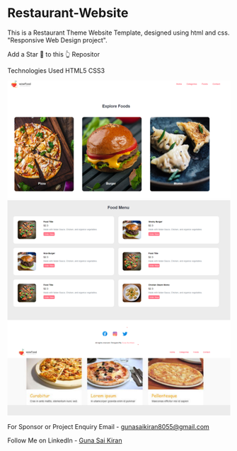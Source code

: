 # Restaurant-Website
This is a Restaurant Theme Website Template, designed using html and css.
 "Responsive Web Design project".


Add a Star 🌟 to this 👆 Repositor

Technologies Used
HTML5
CSS3

<p align="center">
  <img src="https://github.com/Gunasaikiran/Restaurant-Website/blob/main/screenshot%2001.png" >
  <img src="https://github.com/Gunasaikiran/Restaurant-Website/blob/main/website%20screen%20shots.png" >
  <img src="https://github.com/Gunasaikiran/Restaurant-Website/blob/main/website%20screenshot02.png" >
  
</p>


For Sponsor or Project Enquiry
Email - gunasaikiran8055@gmail.com

Follow Me on
LinkedIn - <a href="https://www.linkedin.com/in/guna-sai-kiran-b526a2220/">Guna Sai Kiran</a>


